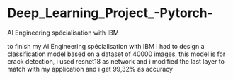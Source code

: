 # Deep_Learning_Project_-Pytorch-
 AI Engineering spécialisation with IBM

to finish my AI Engineering spécialisation with IBM i had to design a classification model based on a dataset of 40000 images, this model is for crack detection, i used resnet18 as network and i modified the last layer to match with my application and i get 99,32% as accuracy
